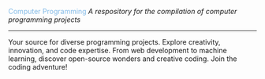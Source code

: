 <font color="#82BAE7">Computer Programming</font>
*A respository for the compilation of computer programming projects*

---

Your source for diverse programming projects. Explore creativity, innovation, and code expertise. From web development to machine learning, discover open-source wonders and creative coding. Join the coding adventure!
